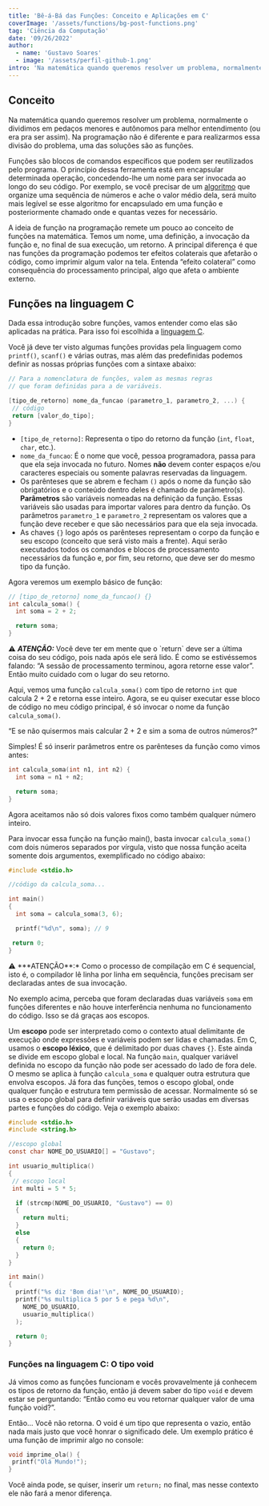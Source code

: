 ```yaml
---
title: 'Bê-á-Bá das Funções: Conceito e Aplicações em C'
coverImage: '/assets/functions/bg-post-functions.png'
tag: 'Ciência da Computação'
date: '09/26/2022'
author:
  - name: 'Gustavo Soares'
  - image: '/assets/perfil-github-1.png'
intro: 'Na matemática quando queremos resolver um problema, normalmente o dividimos em pedaços menores e autônomos para melhor entendimento (ou era pra ser assim). Na programação não é diferente e para realizarmos essa divisão do problema, uma das soluções são as funções.'
---
```


## Conceito

Na matemática quando queremos resolver um problema, normalmente o dividimos em pedaços menores e autônomos para melhor entendimento (ou era pra ser assim). Na programação não é diferente e para realizarmos essa divisão do problema, uma das soluções são as funções.

Funções são blocos de comandos específicos que podem ser reutilizados pelo programa. O princípio dessa ferramenta está em encapsular determinada operação, concedendo-lhe um nome para ser invocada ao longo do seu código. Por exemplo, se você precisar de um [algoritmo](https://pt.wikipedia.org/wiki/Algoritmo) que organize uma sequência de números e ache o valor médio dela, será muito mais legível se esse algoritmo for encapsulado em uma função e posteriormente chamado onde e quantas vezes for necessário.

A ideia de função na programação remete um pouco ao conceito de funções na matemática. Temos um nome, uma definição, a invocação da função e, no final de sua execução, um retorno. A principal diferença é que nas funções da programação podemos ter efeitos colaterais que afetarão o código, como imprimir algum valor na tela. Entenda “efeito colateral” como consequência do processamento principal, algo que afeta o ambiente externo.

## Funções na linguagem C

Dada essa introdução sobre funções, vamos entender como elas são aplicadas na prática. Para isso foi escolhida a [linguagem C](https://blog.betrybe.com/linguagem-de-programacao/linguagem-c/).

Você já deve ter visto algumas funções providas pela linguagem como `printf()`, `scanf()` e várias outras, mas além das predefinidas podemos definir as nossas próprias funções com a sintaxe abaixo:

```c
// Para a nomenclatura de funções, valem as mesmas regras
// que foram definidas para a de variáveis.

[tipo_de_retorno] nome_da_funcao (parametro_1, parametro_2, ...) {
 // código
 return [valor_do_tipo];
}
```

- `[tipo_de_retorno]`: Representa o tipo do retorno da função (`int`, `float`, `char`, etc.).
- `nome_da_funcao`: É o nome que você, pessoa programadora, passa para que ela seja invocada no futuro. Nomes **não** devem conter espaços  e/ou caracteres especiais ou somente palavras reservadas da linguagem.
- Os parênteses que se abrem e fecham `()` após o nome da função são obrigatórios e o conteúdo dentro deles é chamado de parâmetro(s).  **Parâmetros** são variáveis nomeadas na definição da função. Essas variáveis são usadas para importar valores para dentro da função. Os parâmetros `parametro_1` e `parametro_2` representam os valores que a função deve receber e que são necessários para que ela seja invocada.
- As chaves `{}` logo após os parênteses representam o corpo da função e seu escopo (conceito que será visto mais a frente). Aqui serão executados todos os comandos e blocos de processamento necessários da função e, por fim, seu retorno, que deve ser do mesmo tipo da função.

Agora veremos um exemplo básico de função:

```c
// [tipo_de_retorno] nome_da_funcao() {}
int calcula_soma() {
  int soma = 2 + 2;

  return soma;
}
```

<aside>
⚠️ <strong><i>ATENÇÃO:</i></strong> Você deve ter em mente que o `return` deve ser a última coisa do seu código, pois nada após ele será lido. É como se estivéssemos falando: “A sessão de processamento terminou, agora retorne esse valor”. Então muito cuidado com o lugar do seu retorno.
</aside>

Aqui, vemos uma função `calcula_soma()` com tipo de retorno `int` que calcula 2 + 2 e retorna esse inteiro. Agora, se eu quiser executar esse bloco de código no meu código principal, é só invocar o nome da função `calcula_soma()`.

“E se não quisermos mais calcular 2 + 2 e sim a soma de outros números?”

Simples! É só inserir parâmetros entre os parênteses da função como vimos antes:

```c
int calcula_soma(int n1, int n2) {
  int soma = n1 + n2;

  return soma;
}
```

Agora aceitamos não só dois valores fixos como também qualquer número inteiro.

Para invocar essa função na função main(), basta invocar `calcula_soma()` com dois números separados por vírgula, visto que nossa função aceita somente dois argumentos, exemplificado no código abaixo:

```c
#include <stdio.h>

//código da calcula_soma...

int main()
{
  int soma = calcula_soma(3, 6);

  printf("%d\n", soma); // 9

 return 0;
}
```

<aside>
⚠️ ***ATENÇÃO**:* Como o processo de compilação em C é sequencial, isto é, o compilador lê linha por linha em sequência, funções precisam ser declaradas antes de sua invocação.

</aside>

No exemplo acima, perceba que foram declaradas duas variáveis `soma` em funções diferentes e não houve interferência nenhuma no funcionamento do código. Isso se dá graças aos escopos.

Um **escopo** pode ser interpretado como o contexto atual delimitante de execução onde expressões e variáveis podem ser lidas e chamadas. Em C, usamos o **escopo léxico**, que é delimitado por duas chaves `{}`. Este ainda se divide em escopo global e local. Na função `main`, qualquer variável definida no escopo da função não pode ser acessado do lado de fora dele. O mesmo se aplica à função `calcula_soma` e qualquer outra estrutura que envolva escopos. Já fora das funções, temos o escopo global, onde qualquer função e estrutura tem permissão de acessar. Normalmente só se usa o escopo global para definir variáveis que serão usadas em diversas partes e funções do código. Veja o exemplo abaixo:

```c
#include <stdio.h>
#include <string.h>

//escopo global
const char NOME_DO_USUARIO[] = "Gustavo";

int usuario_multiplica()
{
 // escopo local
 int multi = 5 * 5;

  if (strcmp(NOME_DO_USUARIO, "Gustavo") == 0)
  {
    return multi;
  }
  else
  {
    return 0;
  }
}

int main()
{
  printf("%s diz 'Bom dia!'\n", NOME_DO_USUARIO);
  printf("%s multiplica 5 por 5 e pega %d\n",
    NOME_DO_USUARIO,
    usuario_multiplica()
  );

  return 0;
}
```

### Funções na linguagem C:  O tipo void

Já vimos como as funções funcionam e vocês provavelmente já conhecem os tipos de retorno da função, então já devem saber do tipo `void` e devem estar se perguntando: “Então como eu vou retornar qualquer valor de uma função void?”.

Então… Você não retorna. O void é um tipo que representa o vazio, então nada mais justo que você honrar o significado dele. Um exemplo prático é uma função de imprimir algo no console:

```c
void imprime_ola() {
 printf("Olá Mundo!");
}
```

Você ainda pode, se quiser, inserir um `return;` no final, mas nesse contexto ele não fará a menor diferença.
